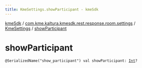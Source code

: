 ```yaml
---
title: KmeSettings.showParticipant - kmeSdk
---
```


[kmeSdk](../../index.html) / [com.kme.kaltura.kmesdk.rest.response.room.settings](../index.html) / [KmeSettings](index.html) / [showParticipant](./show-participant.html)

# showParticipant

`@SerializedName("show_participant") val showParticipant: `[`Int`](https://kotlinlang.org/api/latest/jvm/stdlib/kotlin/-int/index.html)`?`